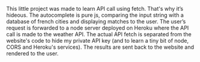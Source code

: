 This little project was made to learn API call using fetch. That's why it’s hideous.
The autocomplete is pure js, comparing the input string with a database of french cities and displaying matches to the user.
The user’s request is forwarded to a node server deployed on Heroku where the API call is made to the weather API.
The actual API fetch is separated from the website's code to hide my private API key (and to learn a tiny bit of node, CORS and Heroku's services).
The results are sent back to the website and rendered to the user.
